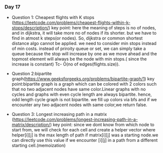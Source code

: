 ### Day 17

- Question 1: Cheapest flights with K stops (https://leetcode.com/problems/cheapest-flights-within-k-stops/description/)
key point: here the meaning of steps is no of nodes, and in dijkstra, it will take more no of nodes if its shorter. but we have to find in atmost k steps(or nodes). So, dijkstra or common shortest distance algo cannot be applied.
we need to consider min stops instead of min costs.
instead of priroity queue or set, we can simply take a queue because the stop will increase by one as we move ahead and the topmost element will always be the node with min stops.( since the increase is constant)
Tc- O(no of edges(flights.size)).


- Question 2:bipartite graph(https://www.geeksforgeeks.org/problems/bipartite-graph/1)
key point:bipartite graph is a graph which can be colored with 2 colors such that no two adjacent nodes have same color.Linear graphs with no cycles and graphs with even cycle length are always bipartite. hence, odd length cycle graph is not bipartite. we fill up colors via bfs and if we encounter any two adjacent nodes with same color,we return false.

- Question 3: Longest increasing path in a matrix (https://leetcode.com/problems/longest-increasing-path-in-a-matrix/description/)
key point: since we dont know from which node to start from, we will check for each cell and create a helper vector where helper[i][j] is the max length of path if matrix[i][j] was a starting node.we can directly use this value if we encounter [i][j] in a path from a different starting cell.(memoization)  


